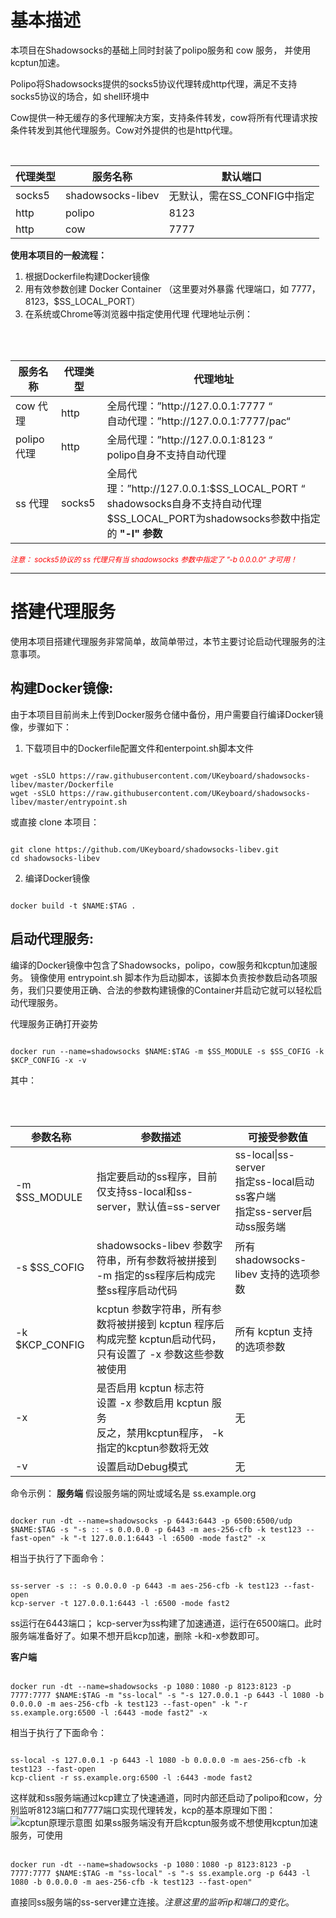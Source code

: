 # 基本描述

本项目在Shadowsocks的基础上同时封装了polipo服务和 cow 服务， 并使用kcptun加速。  

Polipo将Shadowsocks提供的socks5协议代理转成http代理，满足不支持socks5协议的场合，如 shell环境中    

Cow提供一种无缓存的多代理解决方案，支持条件转发，cow将所有代理请求按条件转发到其他代理服务。Cow对外提供的也是http代理。
<table>
  <tbody>
    <thead>
      <th>代理类型</th>
      <th>服务名称</th>
      <th>默认端口</th>
    </thead>
    <tr>
      <td>socks5</td>
      <td>shadowsocks-libev</td>
      <td>无默认，需在SS_CONFIG中指定</td>
    </tr>
    <tr>
      <td>http</td>
      <td>polipo</td>
      <td>8123</td>
    </tr>
    <tr>
      <td>http</td>
      <td>cow</td>
      <td>7777</td>
    </tr>
  </tbody>
<table>
  
<strong>使用本项目的一般流程：</strong>
1. 根据Dockerfile构建Docker镜像
2. 用有效参数创建 Docker Container （这里要对外暴露 代理端口，如 7777， 8123，$SS_LOCAL_PORT）
3. 在系统或Chrome等浏览器中指定使用代理
代理地址示例：
<table>
  <thead>
    <th> 服务名称 </th>
    <th> 代理类型 </th>
    <th> 代理地址 </th>
  </thead>
  <tbody>
    <tr>
      <td> cow 代理 </td>
       <td> http </td>
      <td> 全局代理：”http://127.0.0.1:7777 “<br/>自动代理：”http://127.0.0.1:7777/pac“</td>
    </tr>
    <tr>
      <td> polipo 代理 </td>
      <td> http </td>
      <td> 全局代理：”http://127.0.0.1:8123 “<br/>polipo自身不支持自动代理</td>
    </tr>
    <tr>
      <td> ss 代理 </td>
      <td> socks5 </td>
      <td> 全局代理：”http://127.0.0.1:$SS_LOCAL_PORT “<br/>shadowsocks自身不支持自动代理<br/>$SS_LOCAL_PORT为shadowsocks参数中指定的 <strong>"-l" 参数</strong></td>
    </tr>
  </tbody>
</table>
<small><i style="color:red">注意： socks5协议的 ss 代理只有当 shadowsocks 参数中指定了 ”-b 0.0.0.0“ 才可用！</i></small>

*****
# 搭建代理服务
使用本项目搭建代理服务非常简单，故简单带过，本节主要讨论启动代理服务的注意事项。
## <strong>构建Docker镜像:</strong>
由于本项目目前尚未上传到Docker服务仓储中备份，用户需要自行编译Docker镜像，步骤如下：
1. 下载项目中的Dockerfile配置文件和enterpoint.sh脚本文件
<pre><code>
wget -sSLO https://raw.githubusercontent.com/UKeyboard/shadowsocks-libev/master/Dockerfile
wget -sSLO https://raw.githubusercontent.com/UKeyboard/shadowsocks-libev/master/entrypoint.sh
</code></pre>
或直接 clone 本项目：
<pre><code>
git clone https://github.com/UKeyboard/shadowsocks-libev.git
cd shadowsocks-libev
</code></pre>
2. 编译Docker镜像
<pre><code>
docker build -t $NAME:$TAG .
</code></pre>

## <strong>启动代理服务:</strong>
编译的Docker镜像中包含了Shadowsocks，polipo，cow服务和kcptun加速服务。 镜像使用 entrypoint.sh 脚本作为启动脚本，该脚本负责按参数启动各项服务，我们只要使用正确、合法的参数构建镜像的Container并启动它就可以轻松启动代理服务。  

代理服务正确打开姿势
<pre><code>
docker run --name=shadowsocks $NAME:$TAG -m $SS_MODULE -s $SS_COFIG -k $KCP_CONFIG -x -v
</code></pre>
其中：
<table>
      <thead>
            <th>参数名称</th>
            <th>参数描述</th>
            <th>可接受参数值</th>
      </thead>
      <tbody>
            <tr>
                  <td>-m $SS_MODULE</td>
                  <td>指定要启动的ss程序，目前仅支持ss-local和ss-server，默认值=ss-server</td>
                  <td>ss-local|ss-server<br/>指定ss-local启动ss客户端<br/>指定ss-server启动ss服务端</td>
            </tr>
            <tr>
                  <td>-s $SS_COFIG</td>
                  <td>shadowsocks-libev 参数字符串，所有参数将被拼接到 -m 指定的ss程序后构成完整ss程序启动代码</td>
                  <td>所有shadowsocks-libev 支持的选项参数</td>
            </tr>
            <tr>
                  <td>-k $KCP_CONFIG</td>
                  <td>kcptun 参数字符串，所有参数将被拼接到 kcptun 程序后构成完整 kcptun启动代码，只有设置了 -x 参数这些参数被使用</td>
                  <td>所有 kcptun 支持的选项参数</td>
            </tr>
            <tr>
                  <td>-x</td>
                  <td>是否启用 kcptun 标志符<br/>设置 -x 参数启用 kcptun 服务<br/>反之，禁用kcptun程序， -k指定的kcptun参数将无效</td>
                  <td>无</td>
            </tr>
            <tr>
                  <td>-v</td>
                  <td>设置启动Debug模式</td>
                  <td>无</td>
            </tr>
      </tbody>
</table>


命令示例：
<strong>服务端</strong>
假设服务端的网址或域名是 ss.example.org
<pre><code>
docker run -dt --name=shadowsocks -p 6443:6443 -p 6500:6500/udp $NAME:$TAG -s "-s :: -s 0.0.0.0 -p 6443 -m aes-256-cfb -k test123 --fast-open" -k "-t 127.0.0.1:6443 -l :6500 -mode fast2" -x
</code></pre>
相当于执行了下面命令：
<pre><code>
ss-server -s :: -s 0.0.0.0 -p 6443 -m aes-256-cfb -k test123 --fast-open
kcp-server -t 127.0.0.1:6443 -l :6500 -mode fast2
</code></pre>
ss运行在6443端口； kcp-server为ss构建了加速通道，运行在6500端口。此时服务端准备好了。如果不想开启kcp加速，删除 -k和-x参数即可。

<strong>客户端</strong>
<pre><code>
docker run -dt --name=shadowsocks -p 1080：1080 -p 8123:8123 -p 7777:7777 $NAME:$TAG -m "ss-local" -s "-s 127.0.0.1 -p 6443 -l 1080 -b 0.0.0.0 -m aes-256-cfb -k test123 --fast-open" -k "-r ss.example.org:6500 -l :6443 -mode fast2" -x
</code></pre>
相当于执行了下面命令：
<pre><code>
ss-local -s 127.0.0.1 -p 6443 -l 1080 -b 0.0.0.0 -m aes-256-cfb -k test123 --fast-open
kcp-client -r ss.example.org:6500 -l :6443 -mode fast2
</code></pre>
这样就和ss服务端通过kcp建立了快速通道，同时内部还启动了polipo和cow，分别监听8123端口和7777端口实现代理转发，kcp的基本原理如下图：
![kcptun原理示意图](https://github.com/xtaci/kcptun/raw/master/kcptun.png)
如果ss服务端没有开启kcptun服务或不想使用kcptun加速服务，可使用
<pre><code>
docker run -dt --name=shadowsocks -p 1080：1080 -p 8123:8123 -p 7777:7777 $NAME:$TAG -m "ss-local" -s "-s ss.example.org -p 6443 -l 1080 -b 0.0.0.0 -m aes-256-cfb -k test123 --fast-open"
</code></pre>
直接同ss服务端的ss-server建立连接。<i>注意这里的监听ip和端口的变化</i>。
